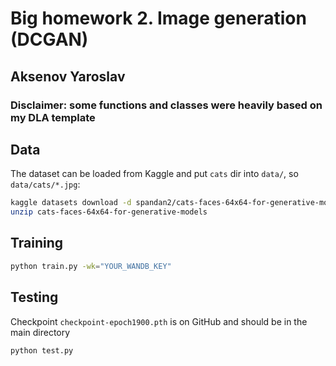 # Big homework 2. Image generation (DCGAN)
## Aksenov Yaroslav

### Disclaimer: some functions and classes were heavily based on my DLA template

## Data
The dataset can be loaded from Kaggle and put ```cats``` dir into ```data/```, so ```data/cats/*.jpg```:
```bash
kaggle datasets download -d spandan2/cats-faces-64x64-for-generative-models
unzip cats-faces-64x64-for-generative-models
```

## Training
```bash
python train.py -wk="YOUR_WANDB_KEY"
```

## Testing
Checkpoint ```checkpoint-epoch1900.pth``` is on GitHub and should be in the main directory
```bash
python test.py
```